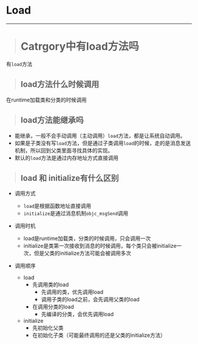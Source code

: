 # Load

---

> # Catrgory中有load方法吗

有`load`方法

> ## load方法什么时候调用

在runtime加载类和分类的时候调用

> ## load方法能继承吗

* 能继承，一般不会手动调用（主动调用）`load`方法，都是让系统自动调用。
* 如果是子类没有写`load`方法，但是通过子类调用`load`的时候，走的是消息发送机制，所以回到父类里面寻找具体的实现。
* 默认的`load`方法是通过内存地址方式直接调用

> ## load 和 initialize有什么区别

* 调用方式
  * `load`是根据函数地址直接调用
  * `initialize`是通过消息机制`objc_msgSend`调用

* 调用时机
  * load是runtime加载类，分类的时候调用，只会调用一次
  * initialize是类第一次接收到消息的时候调用，每个类只会被initialize一次，但是父类的initialize方法可能会被调用多次

* 调用顺序
  * load
    * 先调用类的load
      * 先调用的类，优先调用load
      * 调用子类的load之前，会先调用父类的load
    * 在调用分类的load
      * 先编译的分类，会优先调用load
  * initialize
    * 先初始化父类
    * 在初始化子类（可能最终调用的还是父类的initialize方法）



